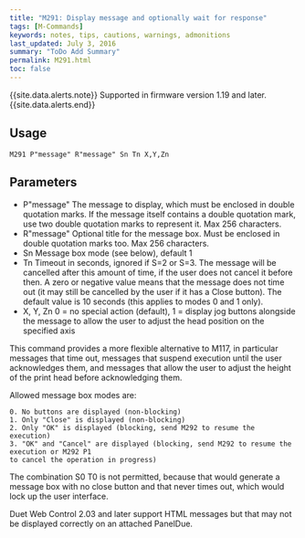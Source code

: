```yaml
---
title: "M291: Display message and optionally wait for response" 
tags: [M-Commands]
keywords: notes, tips, cautions, warnings, admonitions
last_updated: July 3, 2016
summary: "ToDo Add Summary"
permalink: M291.html
toc: false
---
```


{{site.data.alerts.note}}
Supported in firmware version 1.19 and later.
{{site.data.alerts.end}}

## Usage ##
```
M291 P"message" R"message" Sn Tn X,Y,Zn
```

## Parameters ##

+ P"message" The message to display, which must be enclosed in double quotation marks. If the message itself contains a double quotation mark, use two double quotation marks to represent it. Max 256 characters.
+ R"message" Optional title for the message box. Must be enclosed in double quotation marks too. Max 256 characters.
+ Sn Message box mode (see below), default 1
+ Tn Timeout in seconds, ignored if S=2 or S=3. The message will be cancelled after this amount of time, if the user does not cancel it before then. A zero or negative value means that the message does not time out (it may still be cancelled by the user if it has a Close button). The default value is 10 seconds (this applies to modes 0 and 1 only).
+ X, Y, Zn 0 = no special action (default), 1 = display jog buttons alongside the message to allow the user to adjust the head position on the specified axis

This command provides a more flexible alternative to M117, in particular messages that time out, messages that suspend execution until the user acknowledges them, and messages that allow the user to adjust the height of the print head before acknowledging them.

Allowed message box modes are:

```
0. No buttons are displayed (non-blocking)
1. Only "Close" is displayed (non-blocking)
2. Only "OK" is displayed (blocking, send M292 to resume the execution)
3. "OK" and "Cancel" are displayed (blocking, send M292 to resume the execution or M292 P1 
to cancel the operation in progress)
```

The combination S0 T0 is not permitted, because that would generate a message box with no close button and that never times out, which would lock up the user interface.

Duet Web Control 2.03 and later support HTML messages but that may not be displayed correctly on an attached PanelDue.

